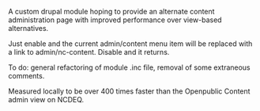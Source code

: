 A custom drupal module hoping to provide an alternate content administration page with improved performance over view-based alternatives.

Just enable and the current admin/content menu item will be replaced with a link to admin/nc-content. Disable and it returns.

To do: general refactoring of module .inc file, removal of some extraneous comments.

Measured locally to be over 400 times faster than the Openpublic Content admin view on NCDEQ.
